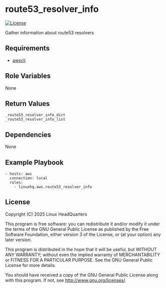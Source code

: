 # route53\_resolver\_info

[![License](https://img.shields.io/badge/license-GPLv3-lightgreen)](https://www.gnu.org/licenses/gpl-3.0.en.html#license-text)

Gather information about route53 resolvers

## Requirements

* [awscli](https://pypi.org/project/awscli)

## Role Variables

None

## Return Values

    _route53_resolver_info_dict
    _route53_resolver_info_list

## Dependencies

None

## Example Playbook

    - hosts: aws
      connection: local
      roles:
        - linuxhq.aws.route53_resolver_info

## License

Copyright (C) 2025 Linux HeadQuarters

This program is free software: you can redistribute it and/or modify
it under the terms of the GNU General Public License as published by
the Free Software Foundation, either version 3 of the License, or
(at your option) any later version.

This program is distributed in the hope that it will be useful,
but WITHOUT ANY WARRANTY; without even the implied warranty of
MERCHANTABILITY or FITNESS FOR A PARTICULAR PURPOSE. See the
GNU General Public License for more details.

You should have received a copy of the GNU General Public License
along with this program. If not, see <http://www.gnu.org/licenses/>.
